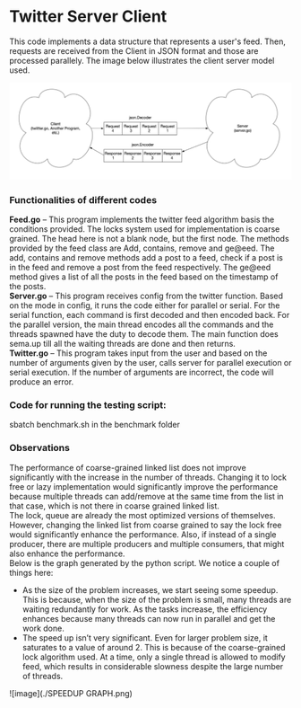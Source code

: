 # Twitter Server Client

This code implements a data structure that represents a user's feed. Then, requests are received from the Client in JSON format and those are processed parallely. The image below illustrates the client server model used.

![image](./cs_model.png)

### Functionalities of different codes

**Feed.go** – This program implements the twitter feed algorithm basis the conditions provided. The locks system used for implementation is coarse grained. The head here is not a blank node, but the first node. The methods provided by the feed class are Add, contains, remove and ge@eed. The add, contains and remove methods add a post to a feed, check if a post is in the feed and remove a post from the feed respectively. The ge@eed method gives a list of all the posts in the feed based on the timestamp of the posts.  
**Server.go** – This program receives config from the twitter function. Based on the mode in config, it runs the code either for parallel or serial. For the serial function, each command is first decoded and then encoded back. For the parallel version, the main thread encodes all the commands and the threads spawned have the duty to decode them. The main function does sema.up till all the waiting threads are done and then returns.  
**Twitter.go** – This program takes input from the user and based on the number of arguments given by the user, calls server for parallel execution or serial execution. If the number of arguments are incorrect, the code will produce an error.  

### Code for running the testing script: 

sbatch benchmark.sh
in the benchmark folder

### Observations

The performance of coarse-grained linked list does not improve significantly with the increase in the number of threads. Changing it to lock free or lazy implementation would significantly improve the performance because multiple threads can add/remove at the same time from the list in that case, which is not there in coarse grained linked list.  
The lock, queue are already the most optimized versions of themselves. However, changing the linked list from coarse grained to say the lock free would significantly enhance the performance. Also, if instead of a single producer, there are multiple producers and multiple consumers, that might also enhance the performance.  
Below is the graph generated by the python script. We notice a couple of things here:  
* As the size of the problem increases, we start seeing some speedup. This is because, when the size of the problem is small, many threads are waiting redundantly for work. As the tasks increase, the efficiency enhances because many threads can now run in parallel and get the work done.
* The speed up isn’t very significant. Even for larger problem size, it saturates to a value of around 2. This is because of the coarse-grained lock algorithm used. At a time, only a single thread is allowed to modify feed, which results in considerable slowness despite the large number of threads.

![image](./SPEEDUP GRAPH.png)